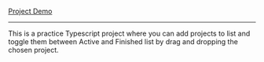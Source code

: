[Project Demo](https://ts-drag-and-drop.web.app/)

___
This is a practice Typescript project where you can add projects to list and toggle them between Active and Finished list by drag and dropping the chosen project.
